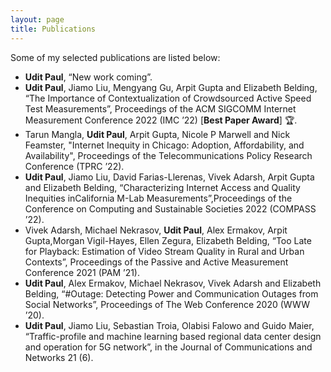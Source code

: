 ```yaml
---
layout: page
title: Publications
---
```


Some of my selected publications are listed below:

- **Udit Paul**, “New work coming”.
- **Udit Paul**, Jiamo Liu, Mengyang Gu, Arpit Gupta and Elizabeth Belding, “The Importance of Contextualization of Crowdsourced Active Speed Test Measurements”, Proceedings of the ACM SIGCOMM Internet Measurement Conference 2022 (IMC ’22) [**Best Paper Award**] 🏆.
- Tarun Mangla, **Udit Paul**, Arpit Gupta, Nicole P Marwell and Nick Feamster, "Internet Inequity in Chicago: Adoption, Affordability, and Availability", Proceedings of the Telecommunications Policy Research Conference (TPRC ’22).
- **Udit Paul**, Jiamo Liu, David Farias-Llerenas, Vivek Adarsh, Arpit Gupta and Elizabeth Belding, “Characterizing Internet Access and Quality Inequities inCalifornia M-Lab Measurements”,Proceedings of the Conference on Computing and Sustainable Societies 2022 (COMPASS ’22).
- Vivek Adarsh, Michael Nekrasov, **Udit Paul**, Alex Ermakov, Arpit Gupta,Morgan Vigil-Hayes, Ellen Zegura, Elizabeth Belding, “Too Late for Playback: Estimation of Video Stream Quality in Rural and Urban Contexts”, Proceedings of the Passive and Active Measurement Conference 2021 (PAM ’21).
- **Udit Paul**, Alex Ermakov, Michael Nekrasov, Vivek Adarsh and Elizabeth Belding, “#Outage: Detecting Power and Communication Outages from Social Networks”, Proceedings of The Web Conference 2020 (WWW ’20).
- **Udit Paul**, Jiamo Liu, Sebastian Troia, Olabisi Falowo and Guido Maier, “Traffic-profile and machine learning based regional data center design and operation for 5G network”, in the  Journal of Communications and Networks 21 (6).